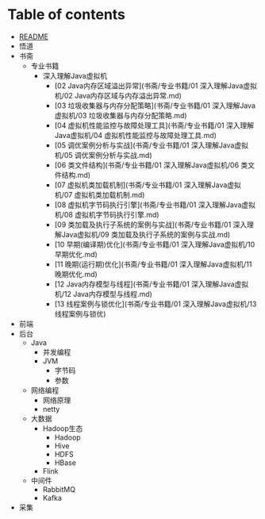 # Table of contents

- [README](README.md)
- 悟道
- 书斋
  - 专业书籍
    - 深入理解Java虚拟机
      - [02 Java内存区域溢出异常](书斋/专业书籍/01 深入理解Java虚拟机/02 Java内存区域与内存溢出异常.md)
      - [03 垃圾收集器与内存分配策略](书斋/专业书籍/01 深入理解Java虚拟机/03 垃圾收集器与内存分配策略.md)
      - [04 虚拟机性能监控与故障处理工具](书斋/专业书籍/01 深入理解Java虚拟机/04 虚拟机性能监控与故障处理工具.md)
      - [05 调优案例分析与实战](书斋/专业书籍/01 深入理解Java虚拟机/05 调优案例分析与实战.md)
      - [06 类文件结构](书斋/专业书籍/01 深入理解Java虚拟机/06 类文件结构.md)
      - [07 虚拟机类加载机制](书斋/专业书籍/01 深入理解Java虚拟机/07 虚拟机类加载机制.md)
      - [08 虚拟机字节码执行引擎](书斋/专业书籍/01 深入理解Java虚拟机/08 虚拟机字节码执行引擎.md)
      - [09 类加载及执行子系统的案例与实战](书斋/专业书籍/01 深入理解Java虚拟机/09 类加载及执行子系统的案例与实战.md)
      - [10 早期(编译期)优化](书斋/专业书籍/01 深入理解Java虚拟机/10 早期优化.md)
      - [11 晚期(运行期)优化](书斋/专业书籍/01 深入理解Java虚拟机/11 晚期优化.md)
      - [12 Java内存模型与线程](书斋/专业书籍/01 深入理解Java虚拟机/12 Java内存模型与线程.md)
      - [13 线程案例与锁优化](书斋/专业书籍/01 深入理解Java虚拟机/13 线程案例与锁优)
- 前端
- 后台
  - Java
    - 并发编程
    - JVM
      - 字节码
      - 参数
  - 网络编程
    - 网络原理
    - netty
  - 大数据
    - Hadoop生态
      - Hadoop
      - Hive
      - HDFS
      - HBase
    - Flink
  - 中间件
    - RabbitMQ
    - Kafka
- 采集